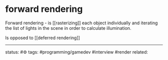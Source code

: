 # forward rendering

Forward rendering - is [[rasterizing]] each object individually and iterating the list of lights in the scene in order to calculate illumination.

Is opposed to [[deferred rendering]]

 
---
status: #⚙️ 
tags: #programming/gamedev #interview #render
related: 

